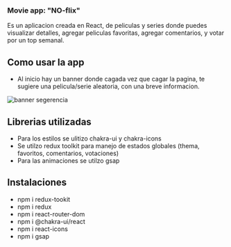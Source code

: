 ### Movie app: "NO-flix"

Es un aplicacion creada en React, de peliculas y series donde puedes visualizar detalles, agregar peliculas favoritas, agregar comentarios, y votar por un top semanal.

## Como usar la app

- Al inicio hay un banner donde cagada vez que cagar la pagina, te sugiere una pelicula/serie aleatoria, con una breve informacion.

![banner segerencia ](public%5Cassets%5Cbanner.png)

## Librerias utilizadas

- Para los estilos se ulitizo chakra-ui y chakra-icons
- Se utilzo redux toolkit para manejo de estados globales (thema, favoritos, comentarios, votaciones)
- Para las animaciones se utilzo gsap

## Instalaciones

- npm i redux-tookit
- npm i redux
- npm i react-router-dom
- npm i @chakra-ui/react
- npm i react-icons
- npm i gsap